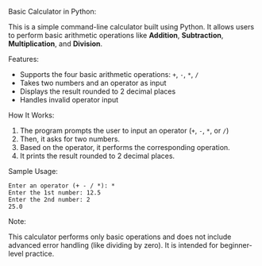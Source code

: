 Basic Calculator in Python:

This is a simple command-line calculator built using Python. It allows users to perform basic arithmetic operations like **Addition**, **Subtraction**, **Multiplication**, and **Division**.

Features:

- Supports the four basic arithmetic operations: `+`, `-`, `*`, `/`
- Takes two numbers and an operator as input
- Displays the result rounded to 2 decimal places
- Handles invalid operator input

How It Works:

1. The program prompts the user to input an operator (`+`, `-`, `*`, or `/`)
2. Then, it asks for two numbers.
3. Based on the operator, it performs the corresponding operation.
4. It prints the result rounded to 2 decimal places.

Sample Usage:

```
Enter an operator (+ - / *): *
Enter the 1st number: 12.5
Enter the 2nd number: 2
25.0
```

Note:

This calculator performs only basic operations and does not include advanced error handling (like dividing by zero). It is intended for beginner-level practice.
